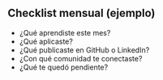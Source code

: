 ## Checklist mensual (ejemplo)

- ¿Qué aprendiste este mes?
- ¿Qué aplicaste?
- ¿Qué publicaste en GitHub o LinkedIn?
- ¿Con qué comunidad te conectaste?
- ¿Qué te quedó pendiente?
